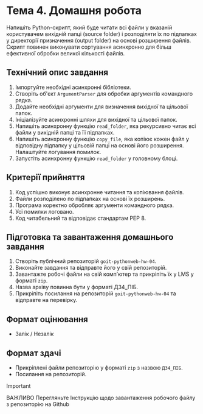 # Тема 4. Домашня робота

Напишіть Python-скрипт, який буде читати всі файли у вказаній користувачем
вихідній папці (source folder) і розподіляти їх по підпапках у директорії
призначення (output folder) на основі розширення файлів. Скрипт повинен
виконувати сортування асинхронно для більш ефективної обробки великої кількості
файлів.

## Технічний опис завдання

1. Імпортуйте необхідні асинхронні бібліотеки.
2. Створіть об'єкт `ArgumentParser` для обробки аргументів командного рядка.
3. Додайте необхідні аргументи для визначення вихідної та цільової папок.
4. Ініціалізуйте асинхронні шляхи для вихідної та цільової папок.
5. Напишіть асинхронну функцію `read_folder`, яка рекурсивно читає всі файли у
   вихідній папці та її підпапках.
6. Напишіть асинхронну функцію `copy_file`, яка копіює кожен файл у відповідну
   підпапку у цільовій папці на основі його розширення. Налаштуйте логування
   помилок.
7. Запустіть асинхронну функцію `read_folder` у головному блоці.

## Критерії прийняття

1. Код успішно виконує асинхронне читання та копіювання файлів.
2. Файли розподілено по підпапках на основі їх розширень.
3. Програма коректно обробляє аргументи командного рядка.
4. Усі помилки логовано.
5. Код читабельний та відповідає стандартам PEP 8.

## Підготовка та завантаження домашнього завдання

1. Створіть публічний репозиторій `goit-pythonweb-hw-04`.
2. Виконайте завдання та відправте його у свій репозиторій.
3. Завантажте робочі файли на свій комп’ютер та прикріпіть їх у LMS у форматі
   `zip`.
4. Назва архіву повинна бути у форматі ДЗ4_ПІБ.
5. Прикріпіть посилання на репозиторій `goit-pythonweb-hw-04` та відправте на
   перевірку.

## Формат оцінювання

- Залік / Незалік

## Формат здачі

- Прикріплені файли репозиторію у форматі `zip` з назвою `ДЗ4_ПІБ`.
- Посилання на репозиторій.

> [!IMPORTANT]
>
> ВАЖЛИВО Перегляньте Інструкцію щодо завантаження робочого файлу з репозиторію
> на Github
